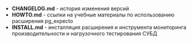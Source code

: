 - **CHANGELOG.md** - история изменения версий
- **HOWTO.md** - ссылки на учебные материалы по использованию расширения pg_expecto
- **INSTALL.md** - инсталляция расширения и инструмента мониторинга производительности и нагрузочного тестирования СУБД 
